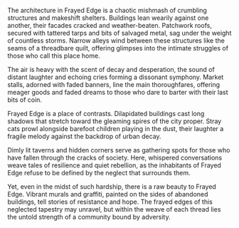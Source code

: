 The architecture in Frayed Edge is a chaotic mishmash of crumbling structures and makeshift shelters. Buildings lean wearily against one another, their facades cracked and weather-beaten. Patchwork roofs, secured with tattered tarps and bits of salvaged metal, sag under the weight of countless storms. Narrow alleys wind between these structures like the seams of a threadbare quilt, offering glimpses into the intimate struggles of those who call this place home.

The air is heavy with the scent of decay and desperation, the sound of distant laughter and echoing cries forming a dissonant symphony. Market stalls, adorned with faded banners, line the main thoroughfares, offering meager goods and faded dreams to those who dare to barter with their last bits of coin.

Frayed Edge is a place of contrasts. Dilapidated buildings cast long shadows that stretch toward the gleaming spires of the city proper. Stray cats prowl alongside barefoot children playing in the dust, their laughter a fragile melody against the backdrop of urban decay.

Dimly lit taverns and hidden corners serve as gathering spots for those who have fallen through the cracks of society. Here, whispered conversations weave tales of resilience and quiet rebellion, as the inhabitants of Frayed Edge refuse to be defined by the neglect that surrounds them.

Yet, even in the midst of such hardship, there is a raw beauty to Frayed Edge. Vibrant murals and graffiti, painted on the sides of abandoned buildings, tell stories of resistance and hope. The frayed edges of this neglected tapestry may unravel, but within the weave of each thread lies the untold strength of a community bound by adversity.